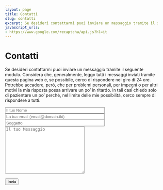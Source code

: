 ```yaml
---
layout: page
title: Contatti
slug: contatti
excerpt: Se desideri contattarmi puoi inviare un messaggio tramite il seguente modulo. Considera che, generalmente, leggo tutti i messaggi inviati tramite questa pagina.
javascript_urls:
- https://www.google.com/recaptcha/api.js?hl=it
---
```

# Contatti

Se desideri contattarmi puoi inviare un messaggio tramite il seguente modulo. Considera che, generalmente, leggo tutti i messaggi inviati tramite questa pagina web e, se possibile, cerco di rispondere nel giro di 24 ore. Potrebbe accadere, però, che per problemi personali, per impegni o per altri motivi la mia risposta possa arrivare un po’ in ritardo. In tali casi chiedo solo di pazientare un po’ perché, nel limite delle mie possibilità, cerco sempre di rispondere a tutti.

<form class="contact-form" action="https://formspree.io/f/mvongqkp" method="POST">
  <div class="contact-form-item">
  <input type="text" name="name" size="38" placeholder="Il tuo Nome" required=""/>
  </div>
  <div class="contact-form-item">
  <input type="email" name="email" size="38" placeholder="La tua email (email@domain.tld)" required="">
  </div>
  <div class="contact-form-item">
  <input type="text" name="subject" size="38" placeholder="Soggetto" required="">
  </div>
  <div class="contact-form-item">
  <textarea name="message" rows="10" cols="30" placeholder="Il tuo Messaggio"></textarea>
  </div>
  <input type="hidden" name="_next" value="{{ site.url }}{{ site.baseurl }}/contacts/">
  <input type="hidden" name="_subject" value="Disegno & Pittura Contact Form Submission">
    <!-- your other form fields go here -->
  <div class="g-recaptcha" data-callback='onSubmit' data-sitekey="6LeRCxQkAAAAAJdgsSr0HMPqOXN8aQm-1fGmQ0Q0"></div>
  <br/>
  <div class="contact-form-item">
  <button type="submit">Invia</button>
  </div>
  <br/>
</form>